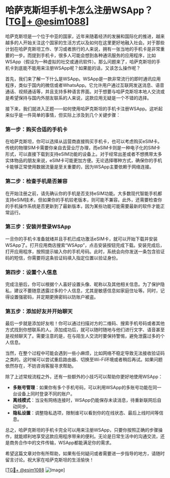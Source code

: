 # 哈萨克斯坦手机卡怎么注册WSApp？[[TG💪+ @esim1088](https://t.me/s/esim1088)]

哈萨克斯坦是一个位于中亚的国家，近年来随着经济的发展和国际化的推进，越来越多的人开始关注这个国家的生活方式以及如何在这里更好地融入社会。对于那些计划在哈萨克斯坦工作、学习或者旅行的人来说，拥有一张当地的手机卡是非常重要的一步。而提到手机卡，很多人可能会想到各种通讯服务的应用程序，比如WSApp（假设为一种虚拟的社交或通讯软件）。那么问题来了，哈萨克斯坦的手机卡到底能不能用来注册WSApp呢？如果能的话，又该怎么操作呢？

首先，我们来了解一下什么是WSApp。WSApp是一款非常流行的即时通讯应用程序，类似于国内的微信或者WhatsApp。它允许用户通过互联网发送消息、语音通话、视频通话等，并且支持多种语言界面。对于想要与哈萨克斯坦本地人交流或是希望保持与国内外朋友联系的人来说，这款应用无疑是一个不错的选择。

接下来，我们就进入正题——如何使用哈萨克斯坦的手机卡注册WSApp。这听起来似乎是一件简单的事情，但实际上涉及到几个关键步骤：

### 第一步：购买合适的手机卡

在哈萨克斯坦，你可以选择从运营商直接购买手机卡，也可以考虑购买eSIM卡。传统的物理SIM卡需要你亲自去营业厅办理，而eSIM卡则是一种电子化的SIM卡形式，可以直接下载到支持eSIM功能的设备上。对于经常出差或者不想携带太多实体物品的朋友来说，eSIM卡可能更加方便。无论选择哪种方式，确保你的手机卡能够正常使用数据流量是至关重要的，因为WSApp主要依赖于网络连接。

### 第二步：检查手机是否兼容

在开始注册之前，请先确认你的手机是否支持eSIM功能。大多数现代智能手机都支持eSIM技术，但如果你的手机较老版本，则可能不兼容。此外，还需要检查你的手机操作系统是否更新到了最新版本，因为某些功能可能需要最新的软件才能正常运行。

### 第三步：安装并登录WSApp

一旦你的手机卡准备就绪并且手机已成功激活eSIM卡，就可以开始下载并安装WSApp了。打开应用商店搜索“WSApp”，点击安装按钮完成下载。安装完成后，打开应用程序，按照提示输入你的手机号码。此时，系统会向你发送一条包含验证码的短信，你需要将这条验证码填入指定位置以验证身份。

### 第四步：设置个人信息

完成注册后，你可以根据个人喜好设置头像、昵称以及其他相关信息。为了保护隐私，建议不要随意透露过多的个人信息，尤其是敏感信息如家庭住址等。同时，记得设置强密码，并定期更换密码以防账户被盗。

### 第五步：添加好友并开始聊天

最后一步就是添加好友啦！你可以通过扫描对方的二维码、搜索手机号码或者其他方式找到你想联系的人。添加成功后，就可以随时随地与他们进行文字、语音甚至是视频聊天了。需要注意的是，在与陌生人交流时要保持警惕，避免泄露过多的个人信息。

当然，在整个过程中可能会遇到一些小麻烦，比如网络不稳定导致无法接收验证码之类的。这时候可以尝试重启路由器、切换至Wi-Fi环境或者稍后再试。如果问题依然存在，不妨咨询客服寻求帮助。

除了上述常规流程之外，还有一些额外的小技巧可以帮助你更好地使用WSApp：

- **多账号管理**：如果你有多个手机号码，可以利用WSApp的多账号功能在同一台设备上同时登录不同的账户。
- **离线模式**：当没有网络连接时，WSApp仍能保存未读消息，待重新联网后自动同步。
- **隐私设置**：调整隐私选项，限制谁可以看到你的在线状态、最后上线时间等信息。

总之，哈萨克斯坦的手机卡完全可以用来注册WSApp，只要你按照正确的步骤操作，就能顺利地享受这款应用程序带来的便利。无论是日常生活中的沟通交流，还是商务合作中的文件传输，WSApp都能满足你的需求。

希望这篇文章对你有所帮助，如果有任何疑问或者需要进一步指导的地方，请随时留言讨论。祝大家在哈萨克斯坦的生活愉快！

[[TG💪+ @esim1088](https://t.me/s/esim1088) ![Image](https://i.postimg.cc/4NQfJmqS/Snipaste-2025-05-13-00-14-12.png)]